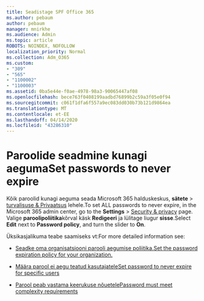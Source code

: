 ```yaml
---
title: Seadistage SPF Office 365
ms.author: pebaum
author: pebaum
manager: mnirkhe
ms.audience: Admin
ms.topic: article
ROBOTS: NOINDEX, NOFOLLOW
localization_priority: Normal
ms.collection: Adm_O365
ms.custom:
- "309"
- "565"
- "1100002"
- "1100003"
ms.assetid: 0ba5e44e-f0ae-4978-98a3-90065447af08
ms.openlocfilehash: bece763f0408199aadbd76899b2c59a3f05e0f94
ms.sourcegitcommit: c061f1dfa6f557a9ec083dd030b73b121d9864ea
ms.translationtype: MT
ms.contentlocale: et-EE
ms.lasthandoff: 04/14/2020
ms.locfileid: "43286310"
---
```

# <a name="set-passwords-to-never-expire"></a><span data-ttu-id="1a93f-102">Paroolide seadmine kunagi aeguma</span><span class="sxs-lookup"><span data-stu-id="1a93f-102">Set passwords to never expire</span></span>

<span data-ttu-id="1a93f-103">Kõik paroolid kunagi aeguma seada Microsoft 365 halduskeskus, **sätete** > [turvalisuse &amp; Privaatsus](https://portal.office.com/adminportal/home#/settings/security) lehele.</span><span class="sxs-lookup"><span data-stu-id="1a93f-103">To set ALL passwords to never expire, in the Microsoft 365 admin center, go to the **Settings** > [Security &amp; privacy](https://portal.office.com/adminportal/home#/settings/security) page.</span></span> <span data-ttu-id="1a93f-104">Valige **paroolipoliitika**kõrval käsk **Redigeeri** ja lülitage liugur **sisse**.</span><span class="sxs-lookup"><span data-stu-id="1a93f-104">Select **Edit** next to **Password policy**, and turn the slider to **On**.</span></span>
  
<span data-ttu-id="1a93f-105">Üksikasjalikuma teabe saamiseks vt:</span><span class="sxs-lookup"><span data-stu-id="1a93f-105">For more detailed information see:</span></span> 

- [<span data-ttu-id="1a93f-106">Seadke oma organisatsiooni parooli aegumise poliitika.</span><span class="sxs-lookup"><span data-stu-id="1a93f-106">Set the password expiration policy for your organization.</span></span>](https://docs.microsoft.com/office365/admin/manage/set-password-expiration-policy)
  
- [<span data-ttu-id="1a93f-107">Määra parool ei aegu teatud kasutajatele</span><span class="sxs-lookup"><span data-stu-id="1a93f-107">Set password to never expire for specific users</span></span>](https://docs.microsoft.com/office365/admin/add-users/set-password-to-never-expire)

- [<span data-ttu-id="1a93f-108">Parool peab vastama keerukuse nõuetele</span><span class="sxs-lookup"><span data-stu-id="1a93f-108">Password must meet complexity requirements</span></span>](https://docs.microsoft.com/windows/security/threat-protection/security-policy-settings/password-must-meet-complexity-requirements)
  